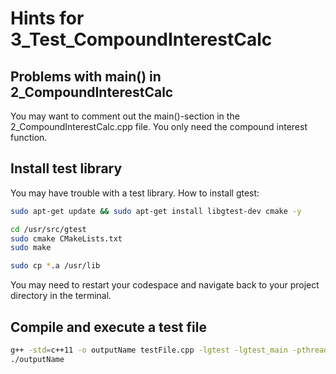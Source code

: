 # Hints for 3_Test_CompoundInterestCalc

## Problems with main() in 2_CompoundInterestCalc
You may want to comment out the main()-section in the 2_CompoundInterestCalc.cpp file. You only need the compound interest function.

## Install test library
You may have trouble with a test library. How to install gtest:

```bash
sudo apt-get update && sudo apt-get install libgtest-dev cmake -y

cd /usr/src/gtest
sudo cmake CMakeLists.txt
sudo make

sudo cp *.a /usr/lib
```
You may need to restart your codespace and navigate back to your project directory in the terminal.

## Compile and execute a test file
```bash
g++ -std=c++11 -o outputName testFile.cpp -lgtest -lgtest_main -pthread
./outputName
```